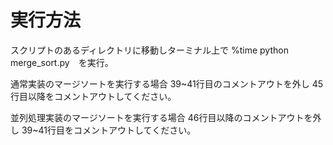 # 実行方法
スクリプトのあるディレクトリに移動しターミナル上で
%time python merge_sort.py　を実行。

通常実装のマージソートを実行する場合
39~41行目のコメントアウトを外し
45行目以降をコメントアウトしてください。

並列処理実装のマージソートを実行する場合
46行目以降のコメントアウトを外し
39~41行目をコメントアウトしてください。
